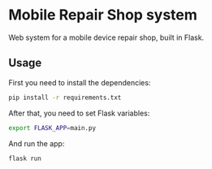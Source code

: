 # Mobile Repair Shop system

Web system for a mobile device repair shop, built in Flask.

## Usage

First you need to install the dependencies:

```bash
pip install -r requirements.txt
```
After that, you need to set Flask variables:

```bash
export FLASK_APP=main.py
```
And run the app:

```bash
flask run
```
